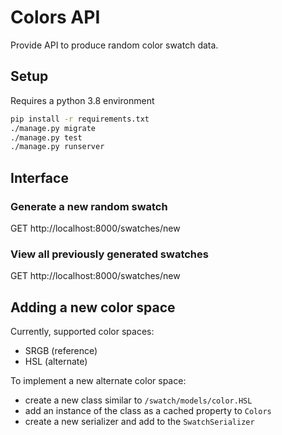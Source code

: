 # Colors API

Provide API to produce random color swatch data.

## Setup

Requires a python 3.8 environment

```bash
pip install -r requirements.txt
./manage.py migrate
./manage.py test 
./manage.py runserver
```

## Interface

### Generate a new random swatch
GET http://localhost:8000/swatches/new

### View all previously generated swatches
GET http://localhost:8000/swatches/new

## Adding a new color space

Currently, supported color spaces:
- SRGB (reference)
- HSL (alternate)

To implement a new alternate color space:
- create a new class similar to `/swatch/models/color.HSL`
- add an instance of the class as a cached property to `Colors`
- create a new serializer and add to the `SwatchSerializer`